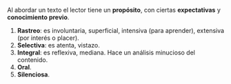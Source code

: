 Al abordar un texto el lector tiene un **propósito**, con ciertas **expectativas** y **conocimiento previo**.

1. **Rastreo**: es involuntaria, superficial, intensiva (para aprender), extensiva (por interés o placer).
2. **Selectiva**: es atenta, vistazo.
3. **Integral**: es reflexiva, mediana. Hace un análisis minucioso del contenido.
4. **Oral**.
5. **Silenciosa**.
